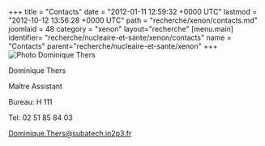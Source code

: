 +++
title = "Contacts"
date = "2012-01-11 12:59:32 +0000 UTC"
lastmod = "2012-10-12 13:56:28 +0000 UTC"
path = "recherche/xenon/contacts.md"
joomlaid = 48
category = "xenon"
layout="recherche"
[menu.main]
  identifier= "recherche/nucleaire-et-sante/xenon/contacts"
  name = "Contacts"
  parent="recherche/nucleaire-et-sante/xenon"
+++
![Photo Dominique Thers](/images/Recherche/Xenon/PhotoDominiqueThers.jpg)

Dominique Thers

Maître Assistant

Bureau: H 111

Tel: 02 51 85 84 03

[Dominique.Thers@subatech.in2p3.fr](mailto:Dominique.Thers@subatech.in2p3.fr)
